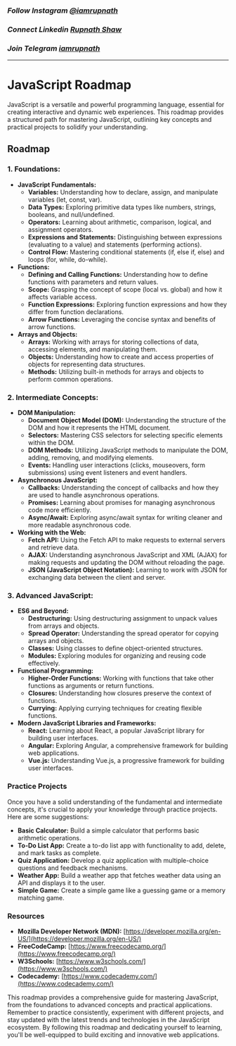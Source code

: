 ### _Follow Instagram [@iamrupnath](https://www.instagram.com/iamrupnath/)_

### _Connect Linkedin [Rupnath Shaw](https://www.linkedin.com/in/rupnath-shaw/)_

### _Join Telegram [iamrupnath](https://t.me/codewithrup)_

___________________

# JavaScript Roadmap

JavaScript is a versatile and powerful programming language, essential for creating interactive and dynamic web experiences. This roadmap provides a structured path for mastering JavaScript, outlining key concepts and practical projects to solidify your understanding.

## Roadmap

### 1. Foundations:

*   **JavaScript Fundamentals:**
    *   **Variables:**  Understanding how to declare, assign, and manipulate variables (let, const, var).
    *   **Data Types:**  Exploring primitive data types like numbers, strings, booleans, and null/undefined.
    *   **Operators:**  Learning about arithmetic, comparison, logical, and assignment operators.
    *   **Expressions and Statements:**  Distinguishing between expressions (evaluating to a value) and statements (performing actions).
    *   **Control Flow:**  Mastering conditional statements (if, else if, else) and loops (for, while, do-while).
*   **Functions:**
    *   **Defining and Calling Functions:** Understanding how to define functions with parameters and return values.
    *   **Scope:**  Grasping the concept of scope (local vs. global) and how it affects variable access.
    *   **Function Expressions:**  Exploring function expressions and how they differ from function declarations.
    *   **Arrow Functions:**  Leveraging the concise syntax and benefits of arrow functions.
*   **Arrays and Objects:**
    *   **Arrays:**  Working with arrays for storing collections of data, accessing elements, and manipulating them.
    *   **Objects:**  Understanding how to create and access properties of objects for representing data structures.
    *   **Methods:**  Utilizing built-in methods for arrays and objects to perform common operations.

### 2. Intermediate Concepts:

*   **DOM Manipulation:**
    *   **Document Object Model (DOM):**  Understanding the structure of the DOM and how it represents the HTML document.
    *   **Selectors:**  Mastering CSS selectors for selecting specific elements within the DOM.
    *   **DOM Methods:**  Utilizing JavaScript methods to manipulate the DOM, adding, removing, and modifying elements.
    *   **Events:**  Handling user interactions (clicks, mouseovers, form submissions) using event listeners and event handlers.
*   **Asynchronous JavaScript:**
    *   **Callbacks:**  Understanding the concept of callbacks and how they are used to handle asynchronous operations.
    *   **Promises:**  Learning about promises for managing asynchronous code more efficiently.
    *   **Async/Await:**  Exploring async/await syntax for writing cleaner and more readable asynchronous code.
*   **Working with the Web:**
    *   **Fetch API:**  Using the Fetch API to make requests to external servers and retrieve data.
    *   **AJAX:**  Understanding asynchronous JavaScript and XML (AJAX) for making requests and updating the DOM without reloading the page.
    *   **JSON (JavaScript Object Notation):**  Learning to work with JSON for exchanging data between the client and server.

### 3. Advanced JavaScript:

*   **ES6 and Beyond:**
    *   **Destructuring:**  Using destructuring assignment to unpack values from arrays and objects.
    *   **Spread Operator:**  Understanding the spread operator for copying arrays and objects.
    *   **Classes:**  Using classes to define object-oriented structures.
    *   **Modules:**  Exploring modules for organizing and reusing code effectively.
*   **Functional Programming:**
    *   **Higher-Order Functions:**  Working with functions that take other functions as arguments or return functions.
    *   **Closures:**  Understanding how closures preserve the context of functions.
    *   **Currying:**  Applying currying techniques for creating flexible functions.
*   **Modern JavaScript Libraries and Frameworks:**
    *   **React:**  Learning about React, a popular JavaScript library for building user interfaces.
    *   **Angular:**  Exploring Angular, a comprehensive framework for building web applications.
    *   **Vue.js:**  Understanding Vue.js, a progressive framework for building user interfaces.

### Practice Projects

Once you have a solid understanding of the fundamental and intermediate concepts, it's crucial to apply your knowledge through practice projects. Here are some suggestions:

*   **Basic Calculator:** Build a simple calculator that performs basic arithmetic operations.
*   **To-Do List App:** Create a to-do list app with functionality to add, delete, and mark tasks as complete.
*   **Quiz Application:** Develop a quiz application with multiple-choice questions and feedback mechanisms.
*   **Weather App:**  Build a weather app that fetches weather data using an API and displays it to the user.
*   **Simple Game:**  Create a simple game like a guessing game or a memory matching game.

### Resources

*   **Mozilla Developer Network (MDN):**  [https://developer.mozilla.org/en-US/](https://developer.mozilla.org/en-US/)
*   **FreeCodeCamp:**  [https://www.freecodecamp.org/](https://www.freecodecamp.org/)
*   **W3Schools:**  [https://www.w3schools.com/](https://www.w3schools.com/)
*   **Codecademy:**  [https://www.codecademy.com/](https://www.codecademy.com/)


This roadmap provides a comprehensive guide for mastering JavaScript, from the foundations to advanced concepts and practical applications. Remember to practice consistently, experiment with different projects, and stay updated with the latest trends and technologies in the JavaScript ecosystem. By following this roadmap and dedicating yourself to learning, you'll be well-equipped to build exciting and innovative web applications. 
